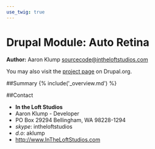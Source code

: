 ```yaml
---
use_twig: true
---
```

# Drupal Module: Auto Retina
**Author:** Aaron Klump  <sourcecode@intheloftstudios.com>

You may also visit the [project page](http://www.drupal.org/project/auto_retina) on Drupal.org.

##Summary
{% include('_overview.md') %}

##Contact
* **In the Loft Studios**
* Aaron Klump - Developer
* PO Box 29294 Bellingham, WA 98228-1294
* _skype_: intheloftstudios
* _d.o_: aklump
* <http://www.InTheLoftStudios.com>
